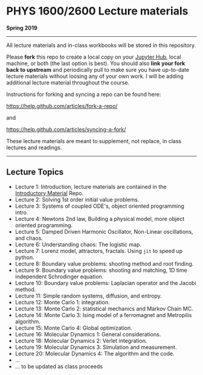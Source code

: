 # PHYS 1600/2600 Lecture materials
**Spring 2019**
___

All lecture materials and in-class workbooks will be stored in this repository. 

Please **fork** this repo to create a local copy on your [Jupyter Hub](https://phys1600.jupyter.brown.edu), local machine, or both (the last option is best). You should also **link your fork back to upstream** and periodically pull to make sure you have up-to-date lecture materials without loosing any of your own work. I will be adding additional lecture material throughout the course. 

Instructions for forking and syncing a repo can be found here:

https://help.github.com/articles/fork-a-repo/

and

https://help.github.com/articles/syncing-a-fork/

These lecture materials are meant to supplement, not replace, in class lectures and readings.

---

## Lecture Topics
* Lecture 1: Introduction, lecture materials are contained in the [Introductory Material](/PHYS1600Spring2019/IntroductoryMaterial) Repo.
* Lecture 2: Solving 1st order initial value problems.
* Lecture 3: Systems of coupled ODE's, object oriented programming intro.
* Lecture 4: Newtons 2nd law, Building a physical model, more object oriented programming.
* Lecture 5: Damped Driven Harmonic Oscillator, Non-Linear oscillations, and chaos.
* Lecture 6: Understanding chaos: The logistic map.
* Lecture 7: Lorenz model, attractors, fractals. Using `jit` to speed up python.
* Lecture 8: Boundary value problems: shooting method and root finding.
* Lecture 9: Boundary value problems: shooting and matching, 1D time independent Schrodinger equation.
* Lecture 10: Boundary value problems: Laplacian operator and the Jacobi method. 
* Lecture 11: Simple random systems, diffusion, and entropy.
* Lecture 12: Monte Carlo 1: integration.
* Lecture 13: Monte Carlo 2: statistical mechanics and Markov Chain MC.
* Lecture 14: Monte Carlo 3: Ising model of a ferromagnet and Metropilis algorithm.
* Lecture 15: Monte Carlo 4: Global optimization.
* Lecture 16: Molecular Dynamics 1: General considerations. 
* Lecture 18: Molecular Dynamics 2: Verlet integration.
* Lecture 19: Molecular Dynamics 3: Simulation and measurement.
* Lecture 20: Molecular Dynamics 4: The algorithm and the code.
* ...
* ... to be updated as class proceeds

